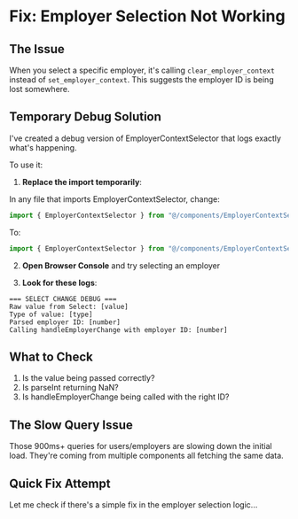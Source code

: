# Fix: Employer Selection Not Working

## The Issue
When you select a specific employer, it's calling `clear_employer_context` instead of `set_employer_context`. This suggests the employer ID is being lost somewhere.

## Temporary Debug Solution

I've created a debug version of EmployerContextSelector that logs exactly what's happening. 

To use it:

1. **Replace the import temporarily**:

In any file that imports EmployerContextSelector, change:
```typescript
import { EmployerContextSelector } from "@/components/EmployerContextSelector";
```

To:
```typescript  
import { EmployerContextSelector } from "@/components/EmployerContextSelectorDebug";
```

2. **Open Browser Console** and try selecting an employer

3. **Look for these logs**:
```
=== SELECT CHANGE DEBUG ===
Raw value from Select: [value]
Type of value: [type]
Parsed employer ID: [number]
Calling handleEmployerChange with employer ID: [number]
```

## What to Check

1. Is the value being passed correctly?
2. Is parseInt returning NaN?
3. Is handleEmployerChange being called with the right ID?

## The Slow Query Issue

Those 900ms+ queries for users/employers are slowing down the initial load. They're coming from multiple components all fetching the same data.

## Quick Fix Attempt

Let me check if there's a simple fix in the employer selection logic...

